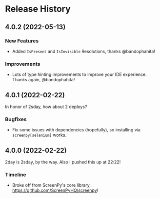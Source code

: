 Release History
===============

4.0.2 (2022-05-13)
------------------

### New Features

- Added `IsPresent` and `IsInvisible` Resolutions, thanks @bandophahita!

### Improvements

- Lots of type hinting improvements to improve your IDE experience. Thanks again, @bandophahita!

4.0.1 (2022-02-22)
------------------

In honor of 2sday, how about 2 deploys?

### Bugfixes

- Fix some issues with dependencies (hopefully), so installing via `screenpy[selenium]` works.

4.0.0 (2022-02-22)
------------------

2day is 2sday, by the way. Also I pushed this up at 22:22!

### Timeline

- Broke off from ScreenPy's core library, https://github.com/ScreenPyHQ/screenpy!
